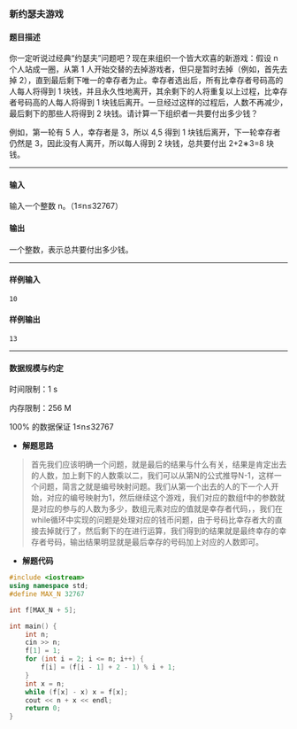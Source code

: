 ### 新约瑟夫游戏

#### 题目描述

 你一定听说过经典“约瑟夫”问题吧？现在来组织一个皆大欢喜的新游戏：假设 n 个人站成一圈，从第 1 人开始交替的去掉游戏者，但只是暂时去掉（例如，首先去掉 2），直到最后剩下唯一的幸存者为止。幸存者选出后，所有比幸存者号码高的人每人将得到 1 块钱，并且永久性地离开，其余剩下的人将重复以上过程，比幸存者号码高的人每人将得到 1 块钱后离开。一旦经过这样的过程后，人数不再减少，最后剩下的那些人将得到 2 块钱。请计算一下组织者一共要付出多少钱？

 例如，第一轮有 5 人，幸存者是 3，所以 4,5 得到 1 块钱后离开，下一轮幸存者仍然是 3，因此没有人离开，所以每人得到 2 块钱，总共要付出 2+2∗3=8 块钱。

------

#### 输入

 输入一个整数 n。（1≤n≤32767）

#### 输出

 一个整数，表示总共要付出多少钱。

------

#### 样例输入

```
10
```

#### 样例输出

```
13
```

------

#### 数据规模与约定

 时间限制：1 s

 内存限制：256 M

 100% 的数据保证 1≤n≤32767

- **解题思路**

> 首先我们应该明确一个问题，就是最后的结果与什么有关，结果是肯定出去的人数，加上剩下的人数乘以二，我们可以从第N的公式推导N-1，这样一个问题，简言之就是编号映射问题。我们从第一个出去的人的下一个人开始，对应的编号映射为1，然后继续这个游戏，我们对应的数组f中的参数就是对应的参与的人数为多少，数组元素对应的值就是幸存者代码，，我们在while循环中实现的问题是处理对应的钱币问题，由于号码比幸存者大的直接去掉就行了，然后剩下的在进行运算，我们得到的结果就是最终幸存的幸存者号码，输出结果明显就是最后幸存的号码加上对应的人数即可。

- **解题代码**

``` c++
#include <iostream>
using namespace std;
#define MAX_N 32767

int f[MAX_N + 5];

int main() {
	int n;
	cin >> n;
	f[1] = 1;
	for (int i = 2; i <= n; i++) {
		f[i] = (f[i - 1] + 2 - 1) % i + 1;
	}
	int x = n;
	while (f[x] - x) x = f[x];
	cout << n + x << endl;
	return 0;
}
```

